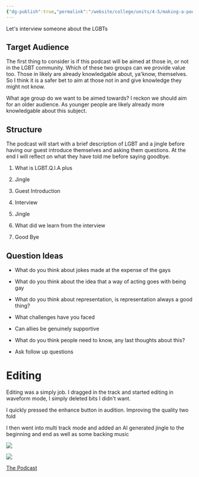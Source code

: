 ```yaml
---
{"dg-publish":true,"permalink":"/website/college/units/4-5/making-a-podcast/"}
---
```


Let's interview someone about the LGBTs

## Target Audience

The first thing to consider is if this podcast will be aimed at those in, or not in the LGBT community. Which of these two groups can we provide value too. Those in likely are already knowledgable about, ya'know, themselves. So I think it is a safer bet to aim at those not in and give knowledge they might not know.

What age group do we want to be aimed towards? I reckon we should aim for an older audience. As younger people are likely already more knowledgable about this subject.

## Structure

The podcast will start with a brief description of LGBT and a jingle before having our guest introduce themselves and asking them questions. At the end I will reflect on what they have told me before saying goodbye.

1. What is LGBT.Q.I.A plus
    
2. Jingle  
    
3. Guest Introduction
    
4. Interview
    
5. Jingle
    
6. What did we learn from the interview
    
7. Good Bye
    

## Question Ideas

- What do you think about jokes made at the expense of the gays
    
- What do you think about the idea that a way of acting goes with being  gay
    
- What do you think about representation, is representation always a good thing?
    
- What challenges have you faced
    
- Can allies be genuinely supportive
    
- What do you think people need to know, any last thoughts about this?
    

  

- Ask follow up questions
    

[](https://drive.google.com/open?authuser=0&id=1KOy2aQBK8PRiUeGXTrKva2XChYUnHbyhrGPhd8BrC8w "Open Spreadsheet, Podcast time in new window")

# Editing

Editing was a simply job. I dragged in the track and started editing in waveform mode, I simply deleted bits I didn't want.

I quickly pressed the enhance button in audition. Improving the quality two fold

I then went into multi track mode and added an AI generated jingle to the beginning and end as well as some backing music

![](https://lh5.googleusercontent.com/IFci1PA7Tx5-UohE3_3oWPqwgWhmwsl7yiWqj_ljTOqCmeVZYLLldoEq-VeQ1Mn1tdnMNjKhQ-KKwG6Wv9rLIoc)

![](https://lh6.googleusercontent.com/jISXSZZ3utKs95zmPvJzj7D9bXGeBlxdiw04_liS-Mn6kdePQzhLqg7OOQzN1_8sKMMNHYTCdwOj1kiZqABQLcQ)

[The Podcast](https://drive.google.com/file/d/1YxxTHyItzPL_Zbnai8nz1HaLEvWIbWob/view)